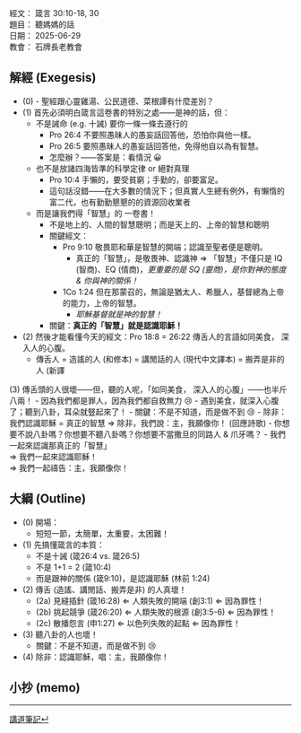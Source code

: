 經文：  箴言 30:10-18, 30  
題目：  聽媽媽的話  
日期：  2025-06-29  
教會：  石牌長老教會  


## 解經 (Exegesis)

- (0) 
		- 聖經跟心靈雞湯、公民道德、菜根譚有什麼差別？
- (1) 首先必須明白箴言這卷書的特別之處——是神的話，但：
	- 不是誡命 (e.g. 十誡) 要你一條一條去遵行的
		- Pro 26:4 不要照愚昧人的愚妄話回答他，恐怕你與他一樣。 
		- Pro 26:5 要照愚昧人的愚妄話回答他，免得他自以為有智慧。 
		- 怎麼辦？——答案是：看情況 😀
	- 也不是放諸四海皆準的科學定律 or 絕對真理
		- Pro 10:4 手懶的，要受貧窮；手勤的，卻要富足。 
		- 這句話沒錯——在大多數的情況下；但真實人生總有例外，有懶惰的富二代，也有勤勤懇懇的的資源回收業者
	- 而是讓我們得「智慧」的 一卷書！
		- 不是地上的、人間的智慧聰明；而是天上的、上帝的智慧和聰明
		- 關鍵經文：
			- Pro 9:10 敬畏耶和華是智慧的開端；認識至聖者便是聰明。 
				- 真正的「智慧」，是敬畏神、認識神 ⇒ 「智慧」不僅只是 IQ (智商)、EQ (情商)，*更重要的是 SQ (靈商)，是你對神的態度 & 你與神的關係！*
			- 1Co 1:24 但在那蒙召的，無論是猶太人、希臘人，基督總為上帝的能力，上帝的智慧。 
				- *耶穌基督就是神的智慧！*
		- 關鍵：**真正的「智慧」就是認識耶穌！**
- (2) 然後才能看懂今天的經文：Pro 18:8 = 26:22 傳舌人的言語如同美食， 深入人的心腹。
	- 傳舌人 = 造謠的人 (和修本) = 講閒話的人 (現代中文譯本) = 搬弄是非的人 (新譯

 (3) 傳舌頭的人很壞——但，聽的人呢，「如同美食， 深入人的心腹」——也半斤八兩！
	- 因為我們都是罪人，因為我們都自救無力 😢
		- 遇到美食，就深入心腹了；聽到八卦，耳朵就豎起來了！
	- 關鍵：不是不知道，而是做不到 😢
	- 除非：我們認識耶穌 = 真正的智慧 ⇒ 除非，我們說：主，我願像你！ (回應詩歌)
		- 你想要不說八卦嗎？你想要不聽八卦嗎？你想要不當撒旦的同路人 & 爪牙嗎？
		- 我們一起來認識那真正的「智慧」  
		  ⇒ 我們一起來認識耶穌！  
		  ⇒ 我們一起禱告：主，我願像你！

## 大綱 (Outline)

- (0) 開場：
	- 短短一節，太簡單，太重要，太困難！
- (1) 先搞懂箴言的本質：
	- 不是十誡 (箴26:4 vs. 箴26:5)
	- 不是 1+1 = 2 (箴10:4)
	- 而是跟神的關係 (箴9:10)，是認識耶穌 (林前 1:24)
- (2) 傳舌 (造謠、講閒話、搬弄是非) 的人真壞！
	- (2a) 見縫插針 (箴16:28) ⇐ 人類失敗的開端 (創3:1) ⇐ 因為罪性！
	- (2b) 挑起競爭 (箴26:20) ⇐ 人類失敗的根源 (創3:5-6) ⇐ 因為罪性！
	- (2c) 散播怨言 (申1:27) ⇐ 以色列失敗的起點 ⇐ 因為罪性！
- (3) 聽八卦的人也壞！
	- 關鍵：不是不知道，而是做不到 😢
- (4) 除非：認識耶穌，唱：主，我願像你！


## 小抄 (memo)



---

[講道筆記↵](README.md)